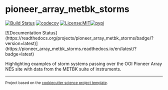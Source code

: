 pioneer_array_metbk_storms
==============================
[![Build Status](https://github.com/cooleyky/pioneer_array_metbk_storms/workflows/Tests/badge.svg)](https://github.com/cooleyky/pioneer_array_metbk_storms/actions)
[![codecov](https://codecov.io/gh/cooleyky/pioneer_array_metbk_storms/branch/main/graph/badge.svg)](https://codecov.io/gh/cooleyky/pioneer_array_metbk_storms)
[![License:MIT](https://img.shields.io/badge/License-MIT-lightgray.svg?style=flt-square)](https://opensource.org/licenses/MIT)[![pypi](https://img.shields.io/pypi/v/pioneer_array_metbk_storms.svg)](https://pypi.org/project/pioneer_array_metbk_storms)
<!-- [![conda-forge](https://img.shields.io/conda/dn/conda-forge/pioneer_array_metbk_storms?label=conda-forge)](https://anaconda.org/conda-forge/pioneer_array_metbk_storms) -->[![Documentation Status](https://readthedocs.org/projects/pioneer_array_metbk_storms/badge/?version=latest)](https://pioneer_array_metbk_storms.readthedocs.io/en/latest/?badge=latest)


Highlighting examples of storm systems passing over the OOI Pioneer Array NES site with data from the METBK suite of instruments.

--------

<p><small>Project based on the <a target="_blank" href="https://github.com/jbusecke/cookiecutter-science-project">cookiecutter science project template</a>.</small></p>
